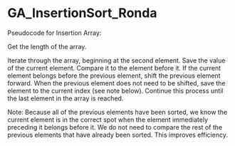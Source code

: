 # GA_InsertionSort_Ronda

Pseudocode for Insertion Array:

Get the length of the array.

Iterate through the array, beginning at the second element.
Save the value of the current element. Compare it to the element before it. 
If the current element belongs before the previous element, shift the previous element forward. 
When the previous element does not need to be shifted, save the element to the current index (see note below).
Continue this process until the last element in the array is reached.

Note: Because all of the previous elements have been sorted, 
we know the current element is in the correct spot when the element immediately preceding it belongs before it.
We do not need to compare the rest of the previous elements that have already been sorted. This improves efficiency.

